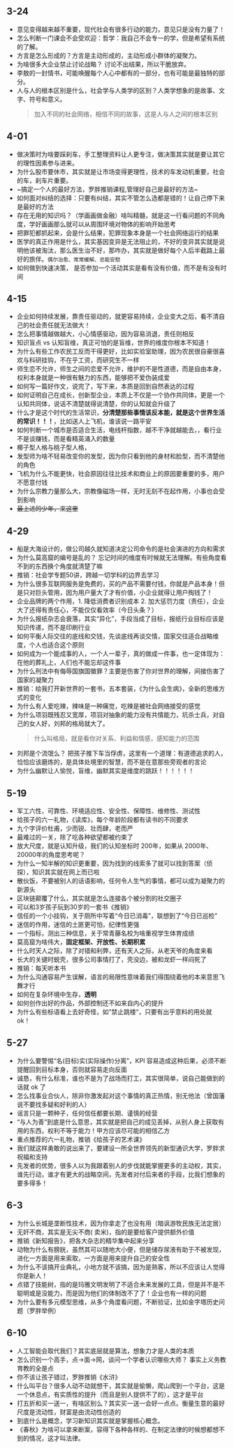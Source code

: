 ## 3-24
* 意见变得越来越不重要，现代社会有很多行动的能力，意见只是没有力量了！
* 怎么判断一门课会不会受欢迎：哲学：我自己不会专一的学，但是希望有系统的了解。
* 方言是怎么形成的？方言是主动形成的，主动形成小群体的凝聚力。
* 为啥很多大企业禁止讨论战略？ 讨论不出结果，所以干脆放弃。
* 李敖的一封情书，可能唤醒每个人心中都有的一部分，也有可能是最独特的部分。
* 人与人的根本区别是什么，社会学与人类学的区别？人类学想象的是故事、文字、符号和意义。
  > 加入不同的社会网络，相信不同的故事，这是人与人之间的根本区别

## 4-01
* 做决策时为啥要踩刹车，手工整理资料让人更专注，做决策其实就是要让其它的理性因素参与进来。
* 为什么股市要休市，其实就是让市场变得更理性，技术的车发动机重要，社会的车，刹车片重要。
* ~搞定一个人的最好方法，罗胖推销课程,管理好自己是最好的方法~
* 如何面对纠结的选择：只要有纠结，其实不管怎么选都是错的！让自己停下来是最好的方法
* 存在无用的知识吗？（学画画做金融）啥叫精髓，就是这一行看问题的不同角度，学好画画那么就可以从周围环境对物体的影响开始思考
* 把罪犯都抓起来，会是什么结果，犯罪现象本身是一个社会网络运行的结果
* 医学的真正作用是什么，其实基因变异是无法阻止的，不好的变异其实就是说明他该被淘汰，那么医生治不好，那咋办，其实就是做好每个人后半截路上最好的旅伴。`偶尔治愈、常常缓解、总能安慰`
* 如何做到快速决策， 是否参加一个活动其实是看有没有价值，而不是有没有时间

## 4-15
* 企业如何持续发展，靠责任驱动的，就更容易持续，企业变大之后，看不清自己的社会责任就无法做大！
* 怎么把事情越做越大，小心情感驱动，因为容易消退，责任则相反
* 知识盲点 vs 认知盲维，真正可怕的是盲维，世界的维度你根本不知道！
* 为什么有些工作农民工反而干得更好，比如实验室助理，因为农民很自豪很喜欢与科研挂钩，不在乎工资，而研究生不一样
* 师生恋不允许，师生之间的恋爱不允许，维护的不是性道德，而是自由本身，权利本身就是一种很有魅力的东西，能够把不爱伪装成爱
* 如何写一篇好作文，说完了，写下来，本质是回到自然表达的过程
* 如何证明自己在成长，创新型企业，本质上不仅是一个协作共同体，更是一个认知共同体，说话不清楚就得说清楚，你的认知就会升级了
* 什么才是这个时代的生活常识，**分清楚那些事情该反本能，就是这个世界生活的常识！！！**，比如送人上飞机，谁该说一路平安
* 如何判断一个城市是否适合生活，电线杆指数，越不干净就越能去，，看行业不是谈赚钱，而是看精英涌入的数量
* 椰子型人格与桃子型人格，
* 发型师为啥不轻易改变你的发型，因为你只看到他的身材和脸型，而不清楚他的角色
* 飞机为什么不能更快，社会原因往往比技术和商业上的原因要重要的多，用户不愿意付钱
* 为什么宗教力量那么大，宗教像磁场一样，无时无刻不在起作用，小事也会受到影响
* ~~最上进的少年，来这里~~


## 4-29
* 船是大海设计的，做公司越久就知道决定公司命令的是社会演进的方向和需求
* 为什么莫高窟的编号是乱的？ 忘记时间的维度有时候就无法理解。有些角度看不到的东西换个角度就清楚了嘛
* 推销：社会学专题50讲，跨越一切学科的边界去学习
* 为什么很多互联网服务是免费的，买的产品不需要付钱，你就是产品本身！但是只对巨头管用，因为用户量大了才有价值，小企业就得让用户掏钱了！
* 企业品牌的两个作用，1. 降低消费者识别成本 2. 加大惩罚力度（责任），企业大了还得有责任心，不能仅仅看效率（今日头条？）
* 为什么报纸杂志会衰落，其实“异化”，手段当成了目标，报纸行业目标应该是知识传递，而不是印刷行业
* 如何平衡人际交往的底线和交钱，先谈底线再谈交情，国家交往适合战略维度，个人也适合这个原则
* 如何成为一个能成事的人，一个人一辈子，真的做成一件事，也一定体现为：在他的葬礼上，人们也不能忘却这件事
* 为什么刑法中有侮辱国旗国徽罪？主要是伤害了你对世界的理解，间接伤害了国家的凝聚力
* 推销：给我打开新世界的一套书，五本套装，《为什么会生病》，全新的思维方式的变化
* 为什么有人爱吃辣，辣味是一种痛觉，吃辣是被社会网络接受的感觉
* 为什么项羽既残忍又宽厚，项羽对抽象的能力没有共情能力，坑杀士兵，对自己的女人好，刘邦的格局就大了。
  > 什么叫格局，就是看你对关系、利益和情感，感知能力的范围
* 刘邦是个流氓么？ 把孩子推下车当俘虏，这里有一个道理：有道德追求的人，恰恰应该磨炼的，是具体处境里的智慧，而不是在意那些旁观者的言论
* 为什么幽默让人愉悦，盲维，幽默其实是维度的跳跃！！！！！！

## 5-19
* 军工六性，可靠性、环境适应性、安全性、保障性、维修性、测试性
* 给孩子的六一礼物，《读库》，每个年龄阶段都有读书的不同要求
* 九个字评价杜甫，少而锐、壮而肆，老而严
* 最难过的一关，除了吃各种欲望都被约束了
* 放大尺度，就是认知升级，我们的认知坐标时 200年，如果从 2000年、20000年的角度思考呢？
* 为什么一知半解的知识更重要，因为找到的线索多了就可以找到答案（侦探），知识其实就在网上而已啦
* 散伙饭，不要被别人的话语影响，任何令人生气的事情，都可以成为凝聚力的新源头
* 区块链颠覆了什么，其实就是怎么连接各个被分割的社交圈子
* 可以和3岁孩子玩到30岁的一套书《推销》
* 信任的一个小挂钩，关于厕所中写着“今日已消毒”，联想到了“今日已巡检”
* 迷信的作用，迷信的土匪更可怕，纪律性更强
* 一个指标，测出三种信息，关于常青藤名校为啥重视学生体育成绩
* 莫高窟为啥伟大，**固定框架、开放性、长期积累**
* 什么时天人之际，除了对错和利弊，还有天人之际，从老天爷的角度来看
* 长大的关键时蜕壳，很多公司事情打了，壳没边，被和龙虾一样闷死了
* 推销：每天听本书
* 为什么沟通容易产生误解，语言的局限性意味着我们得围绕着他的本来意思飞舞才行
* 如何在复杂环境中生存，**透明**
* 如何创作出好的作品，外部控制还不如来自内心的提升
* 为什么有些标语看上去好奇怪，如”禁止跳楼“，只要有出乎意料的用处就 ok！

## 5-27 
* 为什么要警惕“名(目标)实(实际操作)分离”，KPI 容易造成这种后果，必须不断提醒回到目标本身，否则就容易走向反面
* 诚恳，有什么标准，谁也不是为了战场而打工，其实很简单，说自己能做到的话就 ok 了
* 怎么找事业合伙人，除非你激发起对这个事情的真正热情，别无他法（曾国藩说不要找多疑和好利的人）
* 谣言只是一颗种子，任何信任都要长期、谨慎的经营
* “与人为善”到底是什么意思，其实就是把自己的成见丢掉，从别人身上获取有用的东西，权利不等于能力！甲方应该尽可能的相信乙方
* 重点推荐的六一礼物，推销《给孩子的艺术课》
* 我们就这样勇敢的说出来了，要建设一所全世界领先的新型通识大学，罗胖求祝福和支持
* 先发者的优势，很多人以为我跟着别人的步伐就能掌握更多的主动权，其实，谁先行动，谁才有更大的战略空间，先发者对付后来者的手段，比我们想象的要多得多！

## 6-3
* 为什么长城是垄断性技术，因为你拿走了也没有用（暗讽游牧民族无法定居）
* 无奸不商，其实是无尖不商( 卖米)，指的是要给客户提供额外价值
* 推销《新知报告》，把各大杂志的精华集中起来分享
* 动物为什么有膀胱，虽然其可以随地大小便，但是储存尿液有助于不被发现，进化一方面是用来索取，一方面是用来提升自己的安全性
* 为什么不该搞开业典礼，小地方就不该搞，因为是熟客，所以不应该让人觉得你是新人！
* 点错了技能树，指的是玛雅文明发明了不适合未来发展的工具，但是并不是不聪明或是没能力，而是因为他们的体制改不了了！企业也有一样的问题
* 为什么要有多元模型思维，从多个角度看问题，不断验证，比如金字塔历史问题（罗胖举例）

## 6-10
* 人工智能会取代我们？其实底层就是算法，想象力才是人类的本质
* 怎么识别一个高手，点->面->网，谈问一个学者认识哪些大师？ 事实上义务教育教的全是点
* 你不该让孩子错过，罗胖推销《水浒》
* 什么叫平台？很多人动不动就想干，其实就是偷懒，爬山爬到一个平台，这是一个休息点，有实质性的提升（而且是别人提供不了的），这才是平台
* 打五折和买一送一，有啥区别么？其实买一送一会好一点点。衡量生意的最好尺度是流动性，财富是由流动性创造的
* 到底什么是概念，学习新知识其实就是掌握核心概念。
* 《春秋》为啥可以拿来断案，容得下各种各样的、在制定法律的时候想都想不到的情况，这才叫法律。